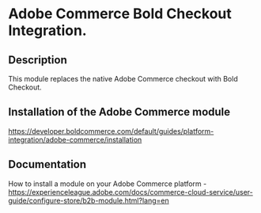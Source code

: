 # Adobe Commerce Bold Checkout Integration.
## Description
This module replaces the native Adobe Commerce checkout with Bold Checkout.
## Installation of the Adobe Commerce module
https://developer.boldcommerce.com/default/guides/platform-integration/adobe-commerce/installation
## Documentation
How to install a module on your Adobe Commerce platform - https://experienceleague.adobe.com/docs/commerce-cloud-service/user-guide/configure-store/b2b-module.html?lang=en
